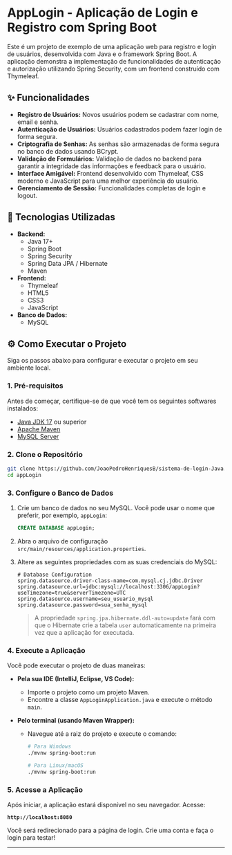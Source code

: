 # AppLogin - Aplicação de Login e Registro com Spring Boot

Este é um projeto de exemplo de uma aplicação web para registro e login de usuários, desenvolvida com Java e o framework Spring Boot. A aplicação demonstra a implementação de funcionalidades de autenticação e autorização utilizando Spring Security, com um frontend construído com Thymeleaf.

## ✨ Funcionalidades

- **Registro de Usuários:** Novos usuários podem se cadastrar com nome, email e senha.
- **Autenticação de Usuários:** Usuários cadastrados podem fazer login de forma segura.
- **Criptografia de Senhas:** As senhas são armazenadas de forma segura no banco de dados usando BCrypt.
- **Validação de Formulários:** Validação de dados no backend para garantir a integridade das informações e feedback para o usuário.
- **Interface Amigável:** Frontend desenvolvido com Thymeleaf, CSS moderno e JavaScript para uma melhor experiência do usuário.
- **Gerenciamento de Sessão:** Funcionalidades completas de login e logout.

## 🚀 Tecnologias Utilizadas

- **Backend:**
  - Java 17+
  - Spring Boot
  - Spring Security
  - Spring Data JPA / Hibernate
  - Maven
- **Frontend:**
  - Thymeleaf
  - HTML5
  - CSS3
  - JavaScript
- **Banco de Dados:**
  - MySQL

## ⚙️ Como Executar o Projeto

Siga os passos abaixo para configurar e executar o projeto em seu ambiente local.

### 1. Pré-requisitos

Antes de começar, certifique-se de que você tem os seguintes softwares instalados:
- [Java JDK 17](https://www.oracle.com/java/technologies/javase/jdk17-archive-downloads.html) ou superior
- [Apache Maven](https://maven.apache.org/download.cgi)
- [MySQL Server](https://dev.mysql.com/downloads/mysql/)

### 2. Clone o Repositório

```bash
git clone https://github.com/JoaoPedroHenriquesB/sistema-de-login-Java.git
cd appLogin
```

### 3. Configure o Banco de Dados

1. Crie um banco de dados no seu MySQL. Você pode usar o nome que preferir, por exemplo, `appLogin`:
   ```sql
   CREATE DATABASE appLogin;
   ```

2. Abra o arquivo de configuração `src/main/resources/application.properties`.

3. Altere as seguintes propriedades com as suas credenciais do MySQL:
   ```properties
   # Database Configuration
   spring.datasource.driver-class-name=com.mysql.cj.jdbc.Driver
   spring.datasource.url=jdbc:mysql://localhost:3306/appLogin?useTimezone=true&serverTimezone=UTC
   spring.datasource.username=seu_usuario_mysql
   spring.datasource.password=sua_senha_mysql
   ```
   > A propriedade `spring.jpa.hibernate.ddl-auto=update` fará com que o Hibernate crie a tabela `user` automaticamente na primeira vez que a aplicação for executada.

### 4. Execute a Aplicação

Você pode executar o projeto de duas maneiras:

- **Pela sua IDE (IntelliJ, Eclipse, VS Code):**
  - Importe o projeto como um projeto Maven.
  - Encontre a classe `AppLoginApplication.java` e execute o método `main`.

- **Pelo terminal (usando Maven Wrapper):**
  - Navegue até a raiz do projeto e execute o comando:
    ```bash
    # Para Windows
    ./mvnw spring-boot:run

    # Para Linux/macOS
    ./mvnw spring-boot:run
    ```

### 5. Acesse a Aplicação

Após iniciar, a aplicação estará disponível no seu navegador. Acesse:

**`http://localhost:8080`**

Você será redirecionado para a página de login. Crie uma conta e faça o login para testar!

---
